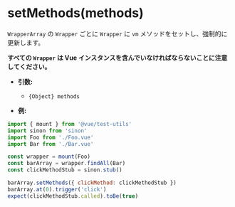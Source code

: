 
# setMethods(methods)

`WrapperArray` の `Wrapper` ごとに `Wrapper` に `vm` メソッドをセットし、強制的に更新します。

**すべての `Wrapper` は Vue インスタンスを含んでいなければならないことに注意してください。**

- **引数:**
  - `{Object} methods`

- **例:**

```js
import { mount } from '@vue/test-utils'
import sinon from 'sinon'
import Foo from './Foo.vue'
import Bar from './Bar.vue'

const wrapper = mount(Foo)
const barArray = wrapper.findAll(Bar)
const clickMethodStub = sinon.stub()

barArray.setMethods({ clickMethod: clickMethodStub })
barArray.at(0).trigger('click')
expect(clickMethodStub.called).toBe(true)
```
